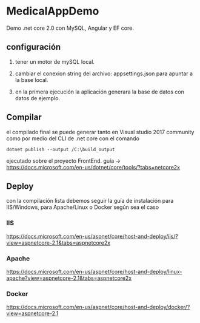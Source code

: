 # MedicalAppDemo

Demo .net core 2.0 con MySQL, Angular y EF core. 

## configuración 

1. tener un motor de mySQL local. 

2. cambiar el conexion string del archivo: appsettings.json para apuntar a la base local. 

3. en la primera ejecución la aplicación generara la base de datos con datos de ejemplo. 

## Compilar

el compilado final se puede generar tanto en Visual studio 2017 community como por medio del CLI de .net core con el comando 

```
dotnet publish --output /C:\build_output
```
ejecutado sobre el proyecto FrontEnd. guía -> https://docs.microsoft.com/en-us/dotnet/core/tools/?tabs=netcore2x


## Deploy
con la compilación lista debemos seguir la guía de instalación para IIS/Windows, para Apache/Linux o Docker según sea el caso

### IIS
https://docs.microsoft.com/en-us/aspnet/core/host-and-deploy/iis/?view=aspnetcore-2.1&tabs=aspnetcore2x

### Apache
https://docs.microsoft.com/en-us/aspnet/core/host-and-deploy/linux-apache?view=aspnetcore-2.1&tabs=aspnetcore2x

### Docker
https://docs.microsoft.com/en-us/aspnet/core/host-and-deploy/docker/?view=aspnetcore-2.1

